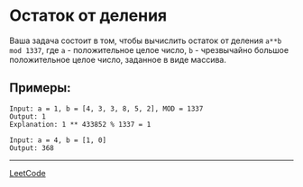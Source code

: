 # Остаток от деления
Ваша задача состоит в том, чтобы вычислить остаток от деления ```a**b mod 1337```,
где ```a``` - положительное целое число, ```b``` - чрезвычайно большое положительное целое число, 
заданное в виде массива.

## Примеры:
```
Input: a = 1, b = [4, 3, 3, 8, 5, 2], MOD = 1337
Output: 1
Explanation: 1 ** 433852 % 1337 = 1
```

```
Input: a = 4, b = [1, 0]
Output: 368
```

---
<a href="https://leetcode.com/problems/super-pow/">LeetCode</a>